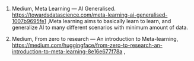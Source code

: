1. Medium, Meta Learning — AI Generalised. https://towardsdatascience.com/meta-learning-ai-generalised-1007b9695fe1 ,Meta learning aims to basically learn to learn, and generalize AI to many different scenarios with minimum amount of data. 

2. Medium, From zero to research — An introduction to Meta-learning, https://medium.com/huggingface/from-zero-to-research-an-introduction-to-meta-learning-8e16e677f78a ,
